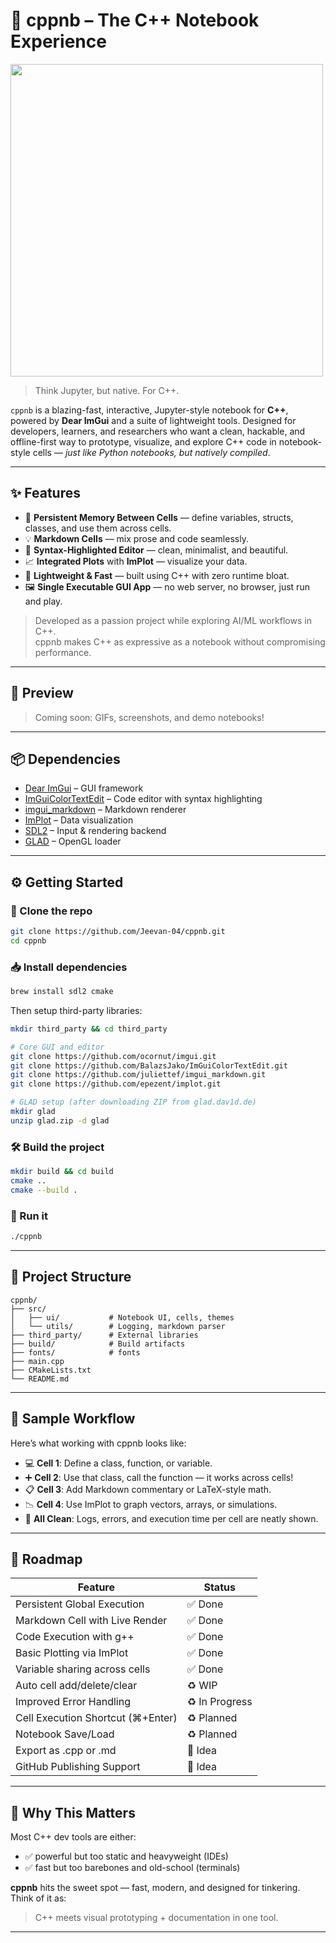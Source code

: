 # 🚀 cppnb – The C++ Notebook Experience

<img src="https://github.com/user-attachments/assets/7633500f-ccba-4244-a8b5-18b8eac08899" width="500px">


> Think Jupyter, but native. For C++.

`cppnb` is a blazing-fast, interactive, Jupyter-style notebook for **C++**, powered by **Dear ImGui** and a suite of lightweight tools. Designed for developers, learners, and researchers who want a clean, hackable, and offline-first way to prototype, visualize, and explore C++ code in notebook-style cells — *just like Python notebooks, but natively compiled*.

---

## ✨ Features

- 🧠 **Persistent Memory Between Cells** — define variables, structs, classes, and use them across cells.
- 💡 **Markdown Cells** — mix prose and code seamlessly.
- 🎨 **Syntax-Highlighted Editor** — clean, minimalist, and beautiful.
- 📈 **Integrated Plots** with **ImPlot** — visualize your data.
- 🧵 **Lightweight & Fast** — built using C++ with zero runtime bloat.
- 🖼️ **Single Executable GUI App** — no web server, no browser, just run and play.

> Developed as a passion project while exploring AI/ML workflows in C++.<br>
> cppnb makes C++ as expressive as a notebook without compromising performance.

---

## 📸 Preview

> Coming soon: GIFs, screenshots, and demo notebooks!

---

## 📦 Dependencies

- [Dear ImGui](https://github.com/ocornut/imgui) – GUI framework
- [ImGuiColorTextEdit](https://github.com/BalazsJako/ImGuiColorTextEdit) – Code editor with syntax highlighting
- [imgui_markdown](https://github.com/juliettef/imgui_markdown) – Markdown renderer
- [ImPlot](https://github.com/epezent/implot) – Data visualization
- [SDL2](https://www.libsdl.org/) – Input & rendering backend
- [GLAD](https://glad.dav1d.de/) – OpenGL loader

---

## ⚙️ Getting Started

### 🔧 Clone the repo

```bash
git clone https://github.com/Jeevan-04/cppnb.git
cd cppnb
```

### 📥 Install dependencies

```bash
brew install sdl2 cmake
```

Then setup third-party libraries:

```bash
mkdir third_party && cd third_party

# Core GUI and editor
git clone https://github.com/ocornut/imgui.git
git clone https://github.com/BalazsJako/ImGuiColorTextEdit.git
git clone https://github.com/juliettef/imgui_markdown.git
git clone https://github.com/epezent/implot.git

# GLAD setup (after downloading ZIP from glad.dav1d.de)
mkdir glad
unzip glad.zip -d glad
```

### 🛠️ Build the project

```bash
mkdir build && cd build
cmake ..
cmake --build .
```

### 🚀 Run it

```bash
./cppnb
```

---

## 📂 Project Structure

```
cppnb/
├── src/
│   ├── ui/           # Notebook UI, cells, themes
│   └── utils/        # Logging, markdown parser
├── third_party/      # External libraries
├── build/            # Build artifacts
├── fonts/            # fonts
├── main.cpp
├── CMakeLists.txt
└── README.md
```

---

## 🧪 Sample Workflow

Here’s what working with cppnb looks like:

- 💻 **Cell 1**: Define a class, function, or variable.
- ➕ **Cell 2**: Use that class, call the function — it works across cells!
- 📋 **Cell 3**: Add Markdown commentary or LaTeX-style math.
- 📉 **Cell 4**: Use ImPlot to graph vectors, arrays, or simulations.
- 🧹 **All Clean**: Logs, errors, and execution time per cell are neatly shown.

---

## 🚣️ Roadmap

| Feature                          | Status        |
|----------------------------------|---------------|
| Persistent Global Execution      | ✅ Done     |
| Markdown Cell with Live Render   | ✅ Done     |
| Code Execution with g++          | ✅ Done     |
| Basic Plotting via ImPlot        | ✅ Done     |
| Variable sharing across cells    | ✅ Done     |
| Auto cell add/delete/clear       | ♻️ WIP |
| Improved Error Handling          | ♻️ In Progress |
| Cell Execution Shortcut (⌘+Enter) | ♻️ Planned   |
| Notebook Save/Load               | ♻️ Planned   |
| Export as .cpp or .md            | 🧠 Idea     |
| GitHub Publishing Support        | 🧠 Idea     |

---

## 🤯 Why This Matters

Most C++ dev tools are either:

- ✅ powerful but too static and heavyweight (IDEs)
- ✅ fast but too barebones and old-school (terminals)

**cppnb** hits the sweet spot — fast, modern, and designed for tinkering. Think of it as:

> C++ meets visual prototyping + documentation in one tool.

---
